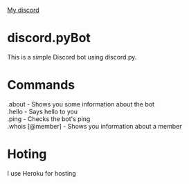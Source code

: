 [My discord](http://discord.gg/m33xSJX "http://discord.gg/m33xSJX")
# discord.pyBot
This is a simple Discord bot using discord.py.
# Commands
.about - Shows you some information about the bot\
.hello - Says hello to you\
.ping - Checks the bot's ping\
.whois [@member] - Shows you information about a member
# Hoting
I use Heroku for hosting
